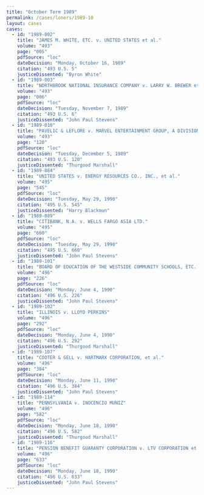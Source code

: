 ```yaml
---
title: "October Term 1989"
permalink: /cases/loners/1989-10
layout: cases
cases:
  - id: "1989-002"
    title: "JAMES M. WHITE, ETC. v. UNITED STATES et al."
    volume: "493"
    page: "005"
    pdfSource: "loc"
    dateDecision: "Monday, October 16, 1989"
    citation: "493 U.S. 5"
    justiceDissented: "Byron White"
  - id: "1989-003"
    title: "NORTHBROOK NATIONAL INSURANCE COMPANY v. LARRY W. BREWER et al."
    volume: "493"
    page: "006"
    pdfSource: "loc"
    dateDecision: "Tuesday, November 7, 1989"
    citation: "493 U.S. 6"
    justiceDissented: "John Paul Stevens"
  - id: "1989-010"
    title: "PAVELIC & LEFLORE v. MARVEL ENTERTAINMENT GROUP, A DIVISION OF CADENCE INDUSTRIES CORP., et al."
    volume: "493"
    page: "120"
    pdfSource: "loc"
    dateDecision: "Tuesday, December 5, 1989"
    citation: "493 U.S. 120"
    justiceDissented: "Thurgood Marshall"
  - id: "1989-084"
    title: "UNITED STATES v. ENERGY RESOURCES CO., INC., et al."
    volume: "495"
    page: "545"
    pdfSource: "loc"
    dateDecision: "Tuesday, May 29, 1990"
    citation: "495 U.S. 545"
    justiceDissented: "Harry Blackmun"
  - id: "1989-089"
    title: "CITIBANK, N.A. v. WELLS FARGO ASIA LTD."
    volume: "495"
    page: "660"
    pdfSource: "loc"
    dateDecision: "Tuesday, May 29, 1990"
    citation: "495 U.S. 660"
    justiceDissented: "John Paul Stevens"
  - id: "1989-101"
    title: "BOARD OF EDUCATION OF THE WESTSIDE COMMUNITY SCHOOLS, ETC., et al. v. BRIDGET C. MERGENS, BY AND THROUGH HER NEXT FRIEND, DANIEL N. MERGENS, et al."
    volume: "496"
    page: "226"
    pdfSource: "loc"
    dateDecision: "Monday, June 4, 1990"
    citation: "496 U.S. 226"
    justiceDissented: "John Paul Stevens"
  - id: "1989-102"
    title: "ILLINOIS v. LLOYD PERKINS"
    volume: "496"
    page: "292"
    pdfSource: "loc"
    dateDecision: "Monday, June 4, 1990"
    citation: "496 U.S. 292"
    justiceDissented: "Thurgood Marshall"
  - id: "1989-107"
    title: "COOTER & GELL v. HARTMARX CORPORATION, et al."
    volume: "496"
    page: "384"
    pdfSource: "loc"
    dateDecision: "Monday, June 11, 1990"
    citation: "496 U.S. 384"
    justiceDissented: "John Paul Stevens"
  - id: "1989-114"
    title: "PENNSYLVANIA v. INOCENCIO MUNIZ"
    volume: "496"
    page: "582"
    pdfSource: "loc"
    dateDecision: "Monday, June 18, 1990"
    citation: "496 U.S. 582"
    justiceDissented: "Thurgood Marshall"
  - id: "1989-116"
    title: "PENSION BENEFIT GUARANTY CORPORATION v. LTV CORPORATION et al."
    volume: "496"
    page: "633"
    pdfSource: "loc"
    dateDecision: "Monday, June 18, 1990"
    citation: "496 U.S. 633"
    justiceDissented: "John Paul Stevens"
---
```

